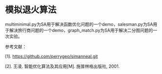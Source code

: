 # 模拟退火算法

multiminimal.py为SA用于解决函数优化问题的一个demo，salesman.py为SA用于解决旅行商问题的一个demo，graph_match.py为SA用于解决二分图问题的一次实验。

参考文献：

[1]. <https://github.com/perrygeo/simanneal.git>

[2]. 王凌. 智能优化算法及其应用[M]. 施普林格出版社, 2001.

